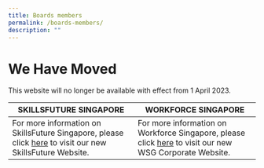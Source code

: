 ```yaml
---
title: Boards members
permalink: /boards-members/
description: ""
---
```

We Have Moved
=================

   This website will no longer be available with effect from 1 April 2023. 
	 
	 

| SKILLSFUTURE SINGAPORE | WORKFORCE SINGAPORE | 
| -------- | -------- | 
|For more information on SkillsFuture Singapore, please click [here](https://www.skillsfuture.gov.sg) to visit our new SkillsFuture Website.   | For more information on Workforce Singapore, please click [here](https://www.wsg.gov.sg) to visit our new WSG Corporate Website. |